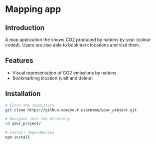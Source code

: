 # Mapping app

## Introduction

A map application the shows CO2 produced by nations by year (colour coded). Users are also able to bookmark locations and visit them.

## Features

- Visual representation of CO2 emissions by nations
- Bookmarking location (visit and delete)

## Installation


```bash
# Clone the repository
git clone https://github.com/your_username/your_project.git

# Navigate into the directory
cd your_project/

# Install dependencies
npm install
